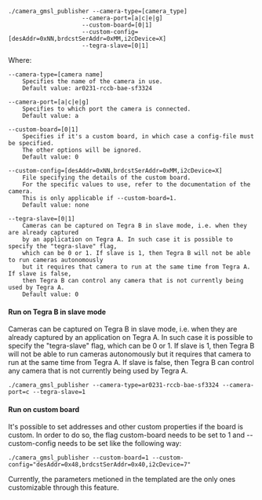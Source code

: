 

    ./camera_gmsl_publisher --camera-type=[camera_type]
                         --camera-port=[a|c|e|g]
                         --custom-board=[0|1]
                         --custom-config=[desAddr=0xNN,brdcstSerAddr=0xMM,i2cDevice=X]
                         --tegra-slave=[0|1]

Where:

    --camera-type=[camera name]
        Specifies the name of the camera in use.
        Default value: ar0231-rccb-bae-sf3324

    --camera-port=[a|c|e|g]
        Specifies to which port the camera is connected.
        Default value: a

    --custom-board=[0|1]
        Specifies if it's a custom board, in which case a config-file must be specified. 
        The other options will be ignored.
        Default value: 0

    --custom-config=[desAddr=0xNN,brdcstSerAddr=0xMM,i2cDevice=X]
        File specifying the details of the custom board.
        For the specific values to use, refer to the documentation of the camera.
        This is only applicable if --custom-board=1.
        Default value: none

    --tegra-slave=[0|1]
        Cameras can be captured on Tegra B in slave mode, i.e. when they are already captured
        by an application on Tegra A. In such case it is possible to specify the "tegra-slave" flag, 
        which can be 0 or 1. If slave is 1, then Tegra B will not be able to run cameras autonomously 
        but it requires that camera to run at the same time from Tegra A. If slave is false, 
        then Tegra B can control any camera that is not currently being used by Tegra A.
        Default value: 0


#### Run on Tegra B in slave mode
Cameras can be captured on Tegra B in slave mode, i.e. when they are already captured by an application on Tegra A. In such case it is possible to specify the "tegra-slave" flag, which can be 0 or 1. If slave is 1, then Tegra B will not be able to run cameras autonomously but it requires that camera to run at the same time from Tegra A. If slave is false, then Tegra B can control any camera that is not currently being used by Tegra A.

    ./camera_gmsl_publisher --camera-type=ar0231-rccb-bae-sf3324 --camera-port=c --tegra-slave=1

#### Run on custom board
It's possible to set addresses and other custom properties if the board is custom. In order to do so, the flag custom-board needs to be set to 1 and --custom-config needs to be set like the following way:

    ./camera_gmsl_publisher --custom-board=1 --custom-config="desAddr=0x48,brdcstSerAddr=0x40,i2cDevice=7"

Currently, the parameters metioned in the templated are the only ones customizable through this feature.



